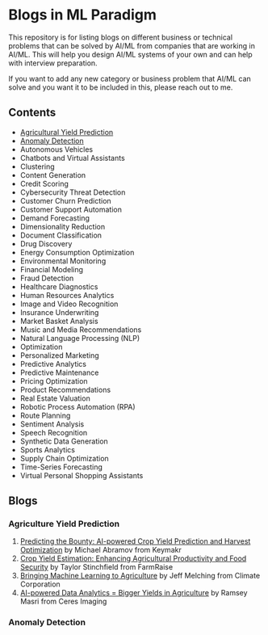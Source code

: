 # Blogs in ML Paradigm

This repository is for listing blogs on different business or technical problems that can be solved by AI/ML from companies that are working in AI/ML. This will help you design AI/ML systems of your own and can help with interview preparation.

If you want to add any new category or business problem that AI/ML can solve and you want it to be included in this, please reach out to me. 


## Contents

- [Agricultural Yield Prediction](https://github.com/gneeraj97/blogs-in-ml-paradigm/edit/main/README.md#agriculture-yield-prediction)
- [Anomaly Detection](https://github.com/gneeraj97/blogs-in-ml-paradigm/edit/main/README.md#anomaly-detection)
- Autonomous Vehicles
- Chatbots and Virtual Assistants
- Clustering
- Content Generation
- Credit Scoring
- Cybersecurity Threat Detection
- Customer Churn Prediction
- Customer Support Automation
- Demand Forecasting
- Dimensionality Reduction
- Document Classification
- Drug Discovery
- Energy Consumption Optimization
- Environmental Monitoring
- Financial Modeling
- Fraud Detection
- Healthcare Diagnostics
- Human Resources Analytics
- Image and Video Recognition
- Insurance Underwriting
- Market Basket Analysis
- Music and Media Recommendations
- Natural Language Processing (NLP)
- Optimization
- Personalized Marketing
- Predictive Analytics
- Predictive Maintenance
- Pricing Optimization
- Product Recommendations
- Real Estate Valuation
- Robotic Process Automation (RPA)
- Route Planning
- Sentiment Analysis
- Speech Recognition
- Synthetic Data Generation
- Sports Analytics
- Supply Chain Optimization
- Time-Series Forecasting
- Virtual Personal Shopping Assistants

## Blogs

### Agriculture Yield Prediction

1. [Predicting the Bounty: AI-powered Crop Yield Prediction and Harvest Optimization](https://keymakr.com/blog/predicting-the-bounty-ai-powered-crop-yield-prediction-and-harvest-optimization/) by Michael Abramov from Keymakr
2. [Crop Yield Estimation: Enhancing Agricultural Productivity and Food Security](https://www.farmraise.com/blog/crop-yield-estimation-enhancing-agricultural-productivity-and-food-security) by Taylor Stinchfield from FarmRaise
3. [Bringing Machine Learning to Agriculture](https://domino.ai/blog/bringing-ml-to-agriculture) by Jeff Melching from Climate Corporation
4. [AI-powered Data Analytics = Bigger Yields in Agriculture](https://ceres.ai/blog/ai-powered-data-analytics-bigger-yields-in-agriculture) by Ramsey Masri from Ceres Imaging

### Anomaly Detection

